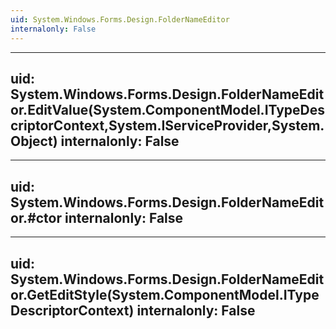 ```yaml
---
uid: System.Windows.Forms.Design.FolderNameEditor
internalonly: False
---
```


---
uid: System.Windows.Forms.Design.FolderNameEditor.EditValue(System.ComponentModel.ITypeDescriptorContext,System.IServiceProvider,System.Object)
internalonly: False
---

---
uid: System.Windows.Forms.Design.FolderNameEditor.#ctor
internalonly: False
---

---
uid: System.Windows.Forms.Design.FolderNameEditor.GetEditStyle(System.ComponentModel.ITypeDescriptorContext)
internalonly: False
---
